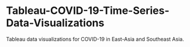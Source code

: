 # Tableau-COVID-19-Time-Series-Data-Visualizations
 Tableau data visualizations for COVID-19 in East-Asia and Southeast Asia.
